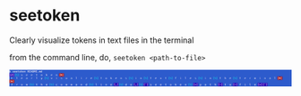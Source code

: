 # seetoken
Clearly visualize tokens in text files in the terminal

from the command line, do, `seetoken <path-to-file>`


![Example](meta/demo.png "Example")